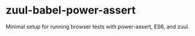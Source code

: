 # zuul-babel-power-assert
Minimal setup for running browser tests with power-assert, ES6, and zuul.
